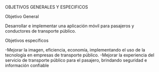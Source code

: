 OBJETIVOS GENERALES Y ESPECIFICOS

Objetivo General

Desarrollar e implementar una aplicación móvil para
pasajeros y conductores de transporte público.

Objetivos específicos

-Mejorar la imagen, eficiencia, economía, implementando el uso de la
tecnología en empresas de transporte público.
-Mejorar la experiencia del servicio de transporte público para el pasajero,
brindando seguridad e información confiable

